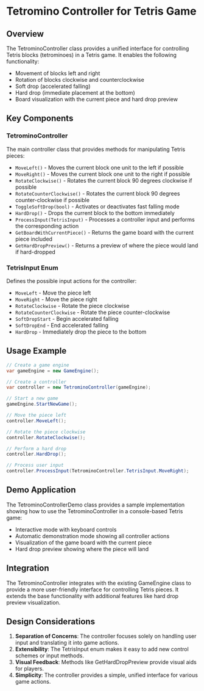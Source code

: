 # Tetromino Controller for Tetris Game

## Overview

The TetrominoController class provides a unified interface for controlling Tetris blocks (tetrominoes) in a Tetris game. It enables the following functionality:

- Movement of blocks left and right
- Rotation of blocks clockwise and counterclockwise
- Soft drop (accelerated falling)
- Hard drop (immediate placement at the bottom)
- Board visualization with the current piece and hard drop preview

## Key Components

### TetrominoController

The main controller class that provides methods for manipulating Tetris pieces:

- `MoveLeft()` - Moves the current block one unit to the left if possible
- `MoveRight()` - Moves the current block one unit to the right if possible
- `RotateClockwise()` - Rotates the current block 90 degrees clockwise if possible
- `RotateCounterClockwise()` - Rotates the current block 90 degrees counter-clockwise if possible
- `ToggleSoftDrop(bool)` - Activates or deactivates fast falling mode
- `HardDrop()` - Drops the current block to the bottom immediately
- `ProcessInput(TetrisInput)` - Processes a controller input and performs the corresponding action
- `GetBoardWithCurrentPiece()` - Returns the game board with the current piece included
- `GetHardDropPreview()` - Returns a preview of where the piece would land if hard-dropped

### TetrisInput Enum

Defines the possible input actions for the controller:

- `MoveLeft` - Move the piece left
- `MoveRight` - Move the piece right
- `RotateClockwise` - Rotate the piece clockwise
- `RotateCounterClockwise` - Rotate the piece counter-clockwise
- `SoftDropStart` - Begin accelerated falling
- `SoftDropEnd` - End accelerated falling
- `HardDrop` - Immediately drop the piece to the bottom

## Usage Example

```csharp
// Create a game engine
var gameEngine = new GameEngine();

// Create a controller
var controller = new TetrominoController(gameEngine);

// Start a new game
gameEngine.StartNewGame();

// Move the piece left
controller.MoveLeft();

// Rotate the piece clockwise
controller.RotateClockwise();

// Perform a hard drop
controller.HardDrop();

// Process user input
controller.ProcessInput(TetrominoController.TetrisInput.MoveRight);
```

## Demo Application

The TetrominoControllerDemo class provides a sample implementation showing how to use the TetrominoController in a console-based Tetris game:

- Interactive mode with keyboard controls
- Automatic demonstration mode showing all controller actions
- Visualization of the game board with the current piece
- Hard drop preview showing where the piece will land

## Integration

The TetrominoController integrates with the existing GameEngine class to provide a more user-friendly interface for controlling Tetris pieces. It extends the base functionality with additional features like hard drop preview visualization.

## Design Considerations

1. **Separation of Concerns**: The controller focuses solely on handling user input and translating it into game actions.
2. **Extensibility**: The TetrisInput enum makes it easy to add new control schemes or input methods.
3. **Visual Feedback**: Methods like GetHardDropPreview provide visual aids for players.
4. **Simplicity**: The controller provides a simple, unified interface for various game actions.
